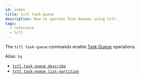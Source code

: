 ```yaml
---
id: index
title: tctl task-queue
description: How to operate Task Queues using tctl.
tags:
  - reference
  - tctl
---
```


The `tctl task-queue` commands enable [Task Queue](/concepts/what-is-a-task-queue) operations.

Alias: `tq`

- [`tctl task-queue describe`](/tctl/task-queue/describe)
- [`tctl task-queue list-partition`](/tctl/task-queue/list-partition)
